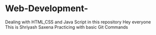 # Web-Development-
Dealing with HTML,CSS and Java Script in this repository
Hey everyone This is Shriyash Saxena Practicing with basic Git Commands 
